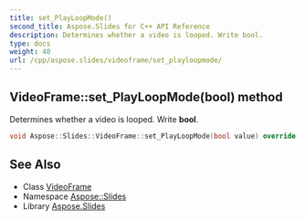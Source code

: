 ```yaml
---
title: set_PlayLoopMode()
second_title: Aspose.Slides for C++ API Reference
description: Determines whether a video is looped. Write bool.
type: docs
weight: 40
url: /cpp/aspose.slides/videoframe/set_playloopmode/
---
```

## VideoFrame::set_PlayLoopMode(bool) method


Determines whether a video is looped. Write **bool**.

```cpp
void Aspose::Slides::VideoFrame::set_PlayLoopMode(bool value) override
```

## See Also

* Class [VideoFrame](./)
* Namespace [Aspose::Slides](../)
* Library [Aspose.Slides](../../)